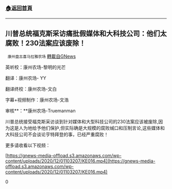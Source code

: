 ###  [:house:返回首頁](https://github.com/ourhimalayas/txt)
---

## 川普总统福克斯采访痛批假媒体和大科技公司：他们太腐败！230法案应该废除！
` 康州盘古喜马拉雅农场` [轉載自GNews](https://gnews.org/zh-hans/607529/)

英听校：康州农场-黎明的光芒

翻译：康州农场- YY

翻译终校：康州农场-文白

字幕+视频制作：康州农场-文浩

审核**：**康州农场-Truemanman

川普总统接受福克斯采访谈到针对媒体和大型科技公司的230法案应该被废除,因为这是人为地给予他们保护,但实际确是大规模的腐败缄口和压制言论,这些媒体和大科技公司不会谈论亨特拜登的事，已经严重腐败！

更多请收看以下视频：


[https://gnews-media-offload.s3.amazonaws.com/wp-content/uploads/2020/12/01103207/KE016.mp4](https://gnews-media-offload.s3.amazonaws.com/wp-content/uploads/2020/12/01103207/KE016.mp4)


0
